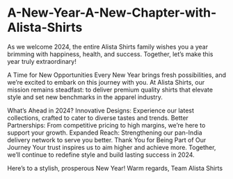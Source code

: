 # A-New-Year-A-New-Chapter-with-Alista-Shirts
As we welcome 2024, the entire Alista Shirts family wishes you a year brimming with happiness, health, and success. Together, let’s make this year truly extraordinary!

A Time for New Opportunities
Every New Year brings fresh possibilities, and we’re excited to embark on this journey with you. At Alista Shirts, our mission remains steadfast: to deliver premium quality shirts that elevate style and set new benchmarks in the apparel industry.

What’s Ahead in 2024?
Innovative Designs: Experience our latest collections, crafted to cater to diverse tastes and trends.
Better Partnerships: From competitive pricing to high margins, we’re here to support your growth.
Expanded Reach: Strengthening our pan-India delivery network to serve you better.
Thank You for Being Part of Our Journey
Your trust inspires us to aim higher and achieve more. Together, we’ll continue to redefine style and build lasting success in 2024.

Here’s to a stylish, prosperous New Year!
Warm regards,
Team Alista Shirts
